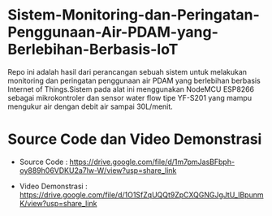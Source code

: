 # Sistem-Monitoring-dan-Peringatan-Penggunaan-Air-PDAM-yang-Berlebihan-Berbasis-IoT

Repo ini adalah hasil dari perancangan sebuah sistem untuk melakukan monitoring dan peringatan penggunaan air PDAM yang berlebihan berbasis 
Internet of Things.Sistem pada alat ini menggunakan NodeMCU ESP8266 sebagai mikrokontroler dan sensor water flow tipe YF-S201 yang mampu 
mengukur air dengan debit air sampai 30L/menit.

# Source Code dan Video Demonstrasi

- Source Code 		: https://drive.google.com/file/d/1m7pmJasBFbph-oy889h06VDKU2a7lw-W/view?usp=share_link

- Video Demonstrasi	: https://drive.google.com/file/d/1O1SfZqUQQt9ZpCXQGNGJgJtU_IBpunmK/view?usp=share_link